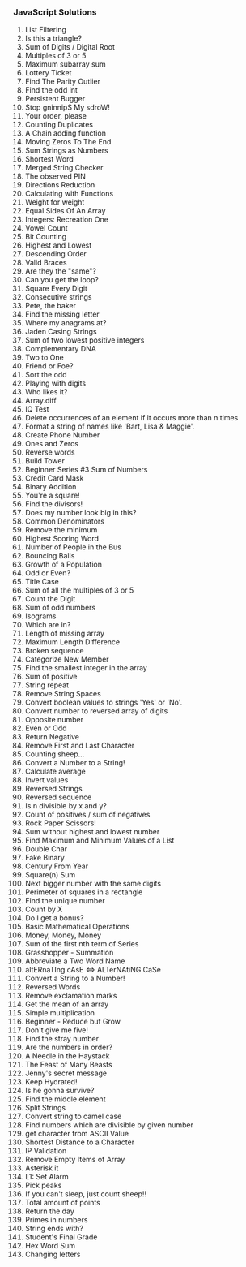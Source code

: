 ### JavaScript Solutions
1. List Filtering
2. Is this a triangle?
3. Sum of Digits / Digital Root
4. Multiples of 3 or 5
5. Maximum subarray sum
6. Lottery Ticket
7. Find The Parity Outlier
8. Find the odd int
9. Persistent Bugger
10. Stop gninnipS My sdroW!
11. Your order, please
12. Counting Duplicates
13. A Chain adding function
14. Moving Zeros To The End
15. Sum Strings as Numbers
16. Shortest Word
17. Merged String Checker
18. The observed PIN
19. Directions Reduction
20. Calculating with Functions
21. Weight for weight
22. Equal Sides Of An Array
23. Integers: Recreation One
24. Vowel Count
25. Bit Counting
26. Highest and Lowest
27. Descending Order
28. Valid Braces
29. Are they the "same"?
30. Can you get the loop?
31. Square Every Digit
32. Consecutive strings
33. Pete, the baker
34. Find the missing letter
35. Where my anagrams at?
36. Jaden Casing Strings
37. Sum of two lowest positive integers
38. Complementary DNA
39. Two to One
40. Friend or Foe?
41. Sort the odd
42. Playing with digits
43. Who likes it?
44. Array.diff
45. IQ Test
46. Delete occurrences of an element if it occurs more than n times
47. Format a string of names like 'Bart, Lisa & Maggie'.
48. Create Phone Number
49. Ones and Zeros
50. Reverse words
51. Build Tower
52. Beginner Series #3 Sum of Numbers
53. Credit Card Mask
54. Binary Addition
55. You're a square!
56. Find the divisors!
57. Does my number look big in this?
58. Common Denominators
59. Remove the minimum
60. Highest Scoring Word
61. Number of People in the Bus
62. Bouncing Balls
63. Growth of a Population
64. Odd or Even?
65. Title Case
66. Sum of all the multiples of 3 or 5
67. Count the Digit
68. Sum of odd numbers
69. Isograms
70. Which are in?
71. Length of missing array
72. Maximum Length Difference
73. Broken sequence
74. Categorize New Member
75. Find the smallest integer in the array
76. Sum of positive
77. String repeat
78. Remove String Spaces
79. Convert boolean values to strings 'Yes' or 'No'.
80. Convert number to reversed array of digits
81. Opposite number
82. Even or Odd
83. Return Negative
84. Remove First and Last Character
85. Counting sheep...
86. Convert a Number to a String!
87. Calculate average
88. Invert values
89. Reversed Strings
90. Reversed sequence
91. Is n divisible by x and y?
92. Count of positives / sum of negatives
93. Rock Paper Scissors!
94. Sum without highest and lowest number
95. Find Maximum and Minimum Values of a List
96. Double Char
97. Fake Binary
98. Century From Year
99. Square(n) Sum
100. Next bigger number with the same digits
101. Perimeter of squares in a rectangle
102. Find the unique number
103. Count by X
104. Do I get a bonus?
105. Basic Mathematical Operations
106. Money, Money, Money
107. Sum of the first nth term of Series
108. Grasshopper - Summation
109. Abbreviate a Two Word Name
110. altERnaTIng cAsE <=> ALTerNAtiNG CaSe
111. Convert a String to a Number!
112. Reversed Words
113. Remove exclamation marks
114. Get the mean of an array
115. Simple multiplication
116. Beginner - Reduce but Grow
117. Don't give me five!
118. Find the stray number
119. Are the numbers in order?
120. A Needle in the Haystack
121. The Feast of Many Beasts
122. Jenny's secret message
123. Keep Hydrated!
124. Is he gonna survive?
125. Find the middle element
126. Split Strings
127. Convert string to camel case
128. Find numbers which are divisible by given number
129. get character from ASCII Value
130. Shortest Distance to a Character
131. IP Validation
132. Remove Empty Items of Array
133. Asterisk it
134. L1: Set Alarm
135. Pick peaks
136. If you can't sleep, just count sheep!!
137. Total amount of points
138. Return the day
139. Primes in numbers
140. String ends with?
141. Student's Final Grade
142. Hex Word Sum
143. Changing letters
